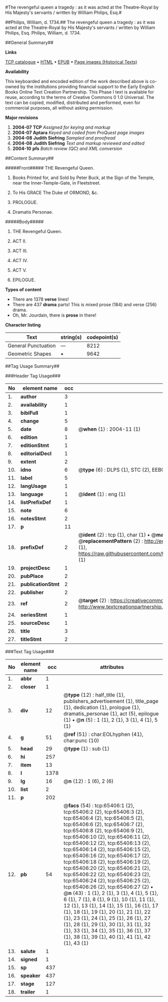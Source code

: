 #The revengeful queen a tragedy : as it was acted at the Theatre-Royal by His Majesty's servants / written by William Philips, Esq.#

##Philips, William, d. 1734.##
The revengeful queen a tragedy : as it was acted at the Theatre-Royal by His Majesty's servants / written by William Philips, Esq.
Philips, William, d. 1734.

##General Summary##

**Links**

[TCP catalogue](http://www.ota.ox.ac.uk/tcp/)  • 
[HTML](http://tei.it.ox.ac.uk/tcp/Texts-HTML/free/A54/A54800.html)  • 
[EPUB](http://tei.it.ox.ac.uk/tcp/Texts-EPUB/free/A54/A54800.epub) • 
[Page images (Historical Texts)](https://data.historicaltexts.jisc.ac.uk/view?pubId=eebo-12657390e&pageId=eebo-12657390e-65406-1)

**Availability**

This keyboarded and encoded edition of the
	       work described above is co-owned by the institutions
	       providing financial support to the Early English Books
	       Online Text Creation Partnership. This Phase I text is
	       available for reuse, according to the terms of Creative
	       Commons 0 1.0 Universal. The text can be copied,
	       modified, distributed and performed, even for
	       commercial purposes, all without asking permission.

**Major revisions**

1. __2004-07__ __TCP__ *Assigned for keying and markup*
1. __2004-07__ __Aptara__ *Keyed and coded from ProQuest page images*
1. __2004-08__ __Judith Siefring__ *Sampled and proofread*
1. __2004-08__ __Judith Siefring__ *Text and markup reviewed and edited*
1. __2004-10__ __pfs__ *Batch review (QC) and XML conversion*

##Content Summary##

#####Front#####
THE
Revengeful Queen.
1. Books Printed for, and Sold by Peter Buck, at the Sign of
the Temple, near the Inner-Temple-Gate, in Fleetstreet.

1. To His GRACE
The Duke of ORMOND, &c.

1. PROLOGUE.

1. Dramatis Personae.

#####Body#####

1. THE
Revengeful Queen.

1. ACT II. 

1. ACT III.

1. ACT IV.

1. ACT V. 

1. EPILOGUE.

**Types of content**

  * There are 1378 **verse** lines!
  * There are 437 **drama** parts! This is mixed prose (184) and verse (256) drama.
  * Oh, Mr. Jourdain, there is **prose** in there!

**Character listing**


|Text|string(s)|codepoint(s)|
|---|---|---|
|General Punctuation|—|8212|
|Geometric Shapes|▪|9642|

##Tag Usage Summary##

###Header Tag Usage###

|No|element name|occ|attributes|
|---|---|---|---|
|1.|__author__|3||
|2.|__availability__|1||
|3.|__biblFull__|1||
|4.|__change__|5||
|5.|__date__|8| @__when__ (1) : 2004-11 (1)|
|6.|__edition__|1||
|7.|__editionStmt__|1||
|8.|__editorialDecl__|1||
|9.|__extent__|2||
|10.|__idno__|6| @__type__ (6) : DLPS (1), STC (2), EEBO-CITATION (1), OCLC (1), VID (1)|
|11.|__label__|5||
|12.|__langUsage__|1||
|13.|__language__|1| @__ident__ (1) : eng (1)|
|14.|__listPrefixDef__|1||
|15.|__note__|6||
|16.|__notesStmt__|2||
|17.|__p__|11||
|18.|__prefixDef__|2| @__ident__ (2) : tcp (1), char (1)  •  @__matchPattern__ (2) : ([0-9\-]+):([0-9IVX]+) (1), (.+) (1)  •  @__replacementPattern__ (2) : http://eebo.chadwyck.com/downloadtiff?vid=$1&page=$2 (1), https://raw.githubusercontent.com/textcreationpartnership/Texts/master/tcpchars.xml#$1 (1)|
|19.|__projectDesc__|1||
|20.|__pubPlace__|2||
|21.|__publicationStmt__|2||
|22.|__publisher__|2||
|23.|__ref__|2| @__target__ (2) : https://creativecommons.org/publicdomain/zero/1.0/ (1), http://www.textcreationpartnership.org/docs/. (1)|
|24.|__seriesStmt__|1||
|25.|__sourceDesc__|1||
|26.|__title__|3||
|27.|__titleStmt__|2||


###Text Tag Usage###

|No|element name|occ|attributes|
|---|---|---|---|
|1.|__abbr__|1||
|2.|__closer__|1||
|3.|__div__|12| @__type__ (12) : half_title (1), publishers_advertisement (1), title_page (1), dedication (1), prologue (1), dramatis_personae (1), act (5), epilogue (1)  •  @__n__ (5) : 1 (1), 2 (1), 3 (1), 4 (1), 5 (1)|
|4.|__g__|51| @__ref__ (51) : char:EOLhyphen (41), char:punc (10)|
|5.|__head__|29| @__type__ (1) : sub (1)|
|6.|__hi__|257||
|7.|__item__|13||
|8.|__l__|1378||
|9.|__lg__|16| @__n__ (12) : 1 (6), 2 (6)|
|10.|__list__|2||
|11.|__p__|202||
|12.|__pb__|54| @__facs__ (54) : tcp:65406:1 (2), tcp:65406:2 (2), tcp:65406:3 (2), tcp:65406:4 (2), tcp:65406:5 (2), tcp:65406:6 (2), tcp:65406:7 (2), tcp:65406:8 (2), tcp:65406:9 (2), tcp:65406:10 (2), tcp:65406:11 (2), tcp:65406:12 (2), tcp:65406:13 (2), tcp:65406:14 (2), tcp:65406:15 (2), tcp:65406:16 (2), tcp:65406:17 (2), tcp:65406:18 (2), tcp:65406:19 (2), tcp:65406:20 (2), tcp:65406:21 (2), tcp:65406:22 (2), tcp:65406:23 (2), tcp:65406:24 (2), tcp:65406:25 (2), tcp:65406:26 (2), tcp:65406:27 (2)  •  @__n__ (43) : 1 (1), 2 (1), 3 (1), 4 (1), 5 (1), 6 (1), 7 (1), 8 (1), 9 (1), 10 (1), 11 (1), 12 (1), 13 (1), 14 (1), 15 (1), 16 (1), 17 (1), 18 (1), 19 (1), 20 (1), 21 (1), 22 (1), 23 (1), 24 (1), 25 (1), 26 (1), 27 (1), 28 (1), 29 (1), 30 (1), 31 (1), 32 (1), 33 (1), 34 (1), 35 (1), 36 (1), 37 (1), 38 (1), 39 (1), 40 (1), 41 (1), 42 (1), 43 (1)|
|13.|__salute__|1||
|14.|__signed__|1||
|15.|__sp__|437||
|16.|__speaker__|437||
|17.|__stage__|127||
|18.|__trailer__|1||
